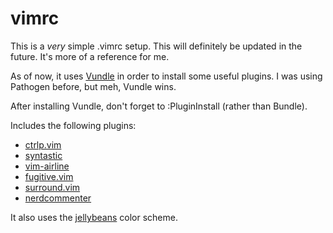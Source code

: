 # vimrc

This is a *very* simple .vimrc setup. This will definitely be updated in the
future. It's more of a reference for me.

As of now, it uses [Vundle](https://github.com/VundleVim/Vundle.vim) in order
to install some useful plugins. I was using Pathogen before, but meh, Vundle
wins.

After installing Vundle, don't forget to :PluginInstall (rather than Bundle).

Includes the following plugins:
* [ctrlp.vim](https://github.com/ctrlpvim/ctrlp.vim)
* [syntastic](https://github.com/scrooloose/syntastic)
* [vim-airline](https://github.com/vim-airline/vim-airline)
* [fugitive.vim](https://github.com/tpope/vim-fugitive)
* [surround.vim](https://github.com/tpope/vim-surround)
* [nerdcommenter](https://github.com/scrooloose/nerdcommenter)

It also uses the [jellybeans](https://github.com/nanotech/jellybeans.vim)
color scheme.
